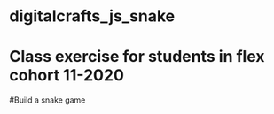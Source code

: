# digitalcrafts_js_snake

# Class exercise for students in flex cohort 11-2020

#Build a snake game
